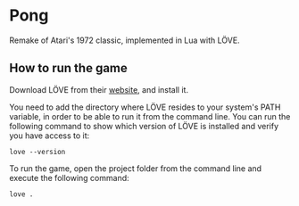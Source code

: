 # Pong

Remake of Atari's 1972 classic, implemented in Lua with LÖVE.

## How to run the game

Download LÖVE from their [website](https://love2d.org/#download), and install it.

You need to add the directory where LÖVE resides to your system's PATH variable, in order to be able to run it from the command line. You can run the following command to show which version of LÖVE is installed and verify you have access to it:

```
love --version
```

To run the game, open the project folder from the command line and execute the following command:

```
love .
```
